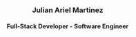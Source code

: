 <h3 align="center">Julian Ariel Martinez</h3>
<h4 align="center">Full-Stack Developer - Software Engineer</h4>
